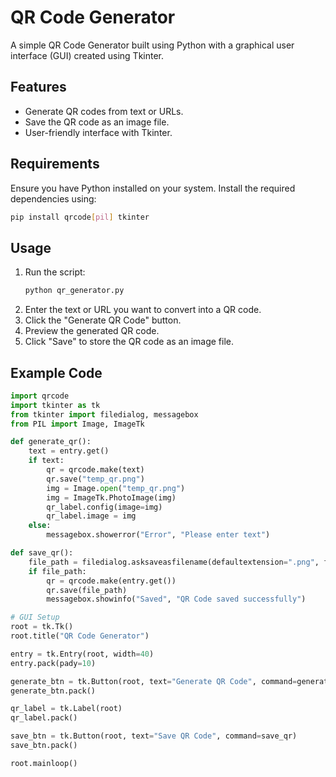 # QR Code Generator

A simple QR Code Generator built using Python with a graphical user interface (GUI) created using Tkinter.

## Features
- Generate QR codes from text or URLs.
- Save the QR code as an image file.
- User-friendly interface with Tkinter.

## Requirements
Ensure you have Python installed on your system. Install the required dependencies using:
```bash
pip install qrcode[pil] tkinter
```

## Usage
1. Run the script:
   ```bash
   python qr_generator.py
   ```
2. Enter the text or URL you want to convert into a QR code.
3. Click the "Generate QR Code" button.
4. Preview the generated QR code.
5. Click "Save" to store the QR code as an image file.

## Example Code
```python
import qrcode
import tkinter as tk
from tkinter import filedialog, messagebox
from PIL import Image, ImageTk

def generate_qr():
    text = entry.get()
    if text:
        qr = qrcode.make(text)
        qr.save("temp_qr.png")
        img = Image.open("temp_qr.png")
        img = ImageTk.PhotoImage(img)
        qr_label.config(image=img)
        qr_label.image = img
    else:
        messagebox.showerror("Error", "Please enter text")

def save_qr():
    file_path = filedialog.asksaveasfilename(defaultextension=".png", filetypes=[("PNG files", "*.png")])
    if file_path:
        qr = qrcode.make(entry.get())
        qr.save(file_path)
        messagebox.showinfo("Saved", "QR Code saved successfully")

# GUI Setup
root = tk.Tk()
root.title("QR Code Generator")

entry = tk.Entry(root, width=40)
entry.pack(pady=10)

generate_btn = tk.Button(root, text="Generate QR Code", command=generate_qr)
generate_btn.pack()

qr_label = tk.Label(root)
qr_label.pack()

save_btn = tk.Button(root, text="Save QR Code", command=save_qr)
save_btn.pack()

root.mainloop()
```
